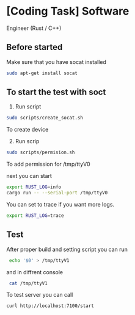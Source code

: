 # [Coding Task] Software
Engineer (Rust / C++)

## Before started

Make sure that you have socat installed

```bash
sudo apt-get install socat
```


## To start the test with soct

1. Run script
```bash
sudo scripts/create_socat.sh
```
To create device 

2. Run scrip 
```bash
sudo scripts/permision.sh
```

To add permission for /tmp/ttyV0

next you can start

```bash
export RUST_LOG=info
cargo run -- --serial-port /tmp/ttyV0
```

You can set to trace if you want more logs.
```bash
export RUST_LOG=trace
```

## Test 

After proper build and setting script you can run

```bash
 echo '$0' > /tmp/ttyV1
```
and in diffrent console

```bash
 cat /tmp/ttyV1
```

To test server you can call
```bash
curl http://localhost:7100/start
```
